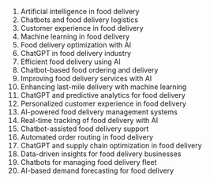1. Artificial intelligence in food delivery
2. Chatbots and food delivery logistics
3. Customer experience in food delivery
4. Machine learning in food delivery
5. Food delivery optimization with AI
6. ChatGPT in food delivery industry
7. Efficient food delivery using AI
8. Chatbot-based food ordering and delivery
9. Improving food delivery services with AI
10. Enhancing last-mile delivery with machine learning
11. ChatGPT and predictive analytics for food delivery
12. Personalized customer experience in food delivery
13. AI-powered food delivery management systems
14. Real-time tracking of food delivery with AI
15. Chatbot-assisted food delivery support
16. Automated order routing in food delivery
17. ChatGPT and supply chain optimization in food delivery
18. Data-driven insights for food delivery businesses
19. Chatbots for managing food delivery fleet
20. AI-based demand forecasting for food delivery
